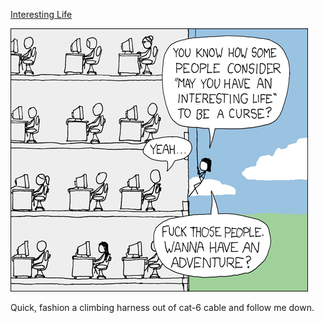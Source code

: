 [Interesting Life](https://xkcd.com/308)

![Interesting Life](./random_comic.png)

Quick, fashion a climbing harness out of cat-6 cable and follow me down.

